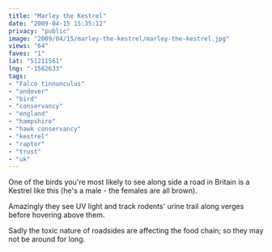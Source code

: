```yaml
---
title: "Marley the Kestrel"
date: "2009-04-15 15:35:12"
privacy: "public"
image: "2009/04/15/marley-the-kestrel/marley-the-kestrel.jpg"
views: "64"
faves: "1"
lat: "51211561"
lng: "-1562633"
tags:
- "Falco tinnunculus"
- "andover"
- "bird"
- "conservancy"
- "england"
- "hampshire"
- "hawk conservancy"
- "kestrel"
- "raptor"
- "trust"
- "uk"
---
```

One of the birds you're most likely to see along side a road in Britain is a Kestrel like this (he's a male - the females are all brown). 

Amazingly they see UV light and track rodents' urine trail along verges before hovering above them. 

Sadly the toxic nature of roadsides are affecting the food chain; so they may not be around for long.<a href="/photos/2009/04/15/marley-the-kestrel"></a>
